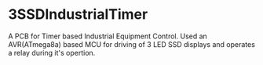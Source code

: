 # 3SSDIndustrialTimer
A PCB for Timer based Industrial Equipment Control.
Used an AVR(ATmega8a) based MCU for driving of 3 LED SSD displays and operates a relay during it's opertion.
